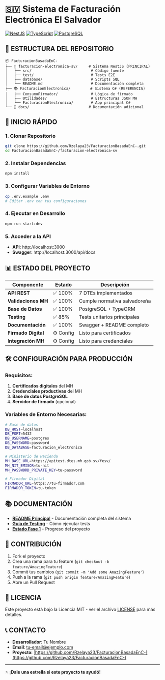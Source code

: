 # 🇸🇻 Sistema de Facturación Electrónica El Salvador

[![NestJS](https://img.shields.io/badge/NestJS-E0234E?style=for-the-badge&logo=nestjs&logoColor=white)](https://nestjs.com/)
[![TypeScript](https://img.shields.io/badge/TypeScript-007ACC?style=for-the-badge&logo=typescript&logoColor=white)](https://www.typescriptlang.org/)
[![PostgreSQL](https://img.shields.io/badge/PostgreSQL-316192?style=for-the-badge&logo=postgresql&logoColor=white)](https://www.postgresql.org/)

## 📁 **ESTRUCTURA DEL REPOSITORIO**

```
📦 FacturacionBasadaEnC-
├── 🚀 facturacion-electronica-sv/     # Sistema NestJS (PRINCIPAL)
│   ├── src/                           # Código fuente
│   ├── test/                          # Tests E2E
│   ├── database/                      # Scripts SQL
│   └── README.md                      # Documentación completa
├── 📚 FacturacionElectronica/         # Sistema C# (REFERENCIA)
│   ├── ConsumoFirmador/               # Lógica de firmado
│   ├── Utilidades/                    # Estructuras JSON MH
│   └── FacturacionElectronica/        # App principal C#
└── 📖 docs/                           # Documentación adicional
```

## 🚀 **INICIO RÁPIDO**

### **1. Clonar Repositorio**
```bash
git clone https://github.com/Rzelaya23/FacturacionBasadaEnC-.git
cd FacturacionBasadaEnC-/facturacion-electronica-sv
```

### **2. Instalar Dependencias**
```bash
npm install
```

### **3. Configurar Variables de Entorno**
```bash
cp .env.example .env
# Editar .env con tus configuraciones
```

### **4. Ejecutar en Desarrollo**
```bash
npm run start:dev
```

### **5. Acceder a la API**
- **API**: http://localhost:3000
- **Swagger**: http://localhost:3000/api/docs

## 📊 **ESTADO DEL PROYECTO**

| Componente | Estado | Descripción |
|------------|--------|-------------|
| **API REST** | ✅ 100% | 7 DTEs implementados |
| **Validaciones MH** | ✅ 100% | Cumple normativa salvadoreña |
| **Base de Datos** | ✅ 100% | PostgreSQL + TypeORM |
| **Testing** | ✅ 85% | Tests unitarios principales |
| **Documentación** | ✅ 100% | Swagger + README completo |
| **Firmado Digital** | ⚙️ Config | Listo para certificados |
| **Integración MH** | ⚙️ Config | Listo para credenciales |

## 🛠️ **CONFIGURACIÓN PARA PRODUCCIÓN**

### **Requisitos:**
1. **Certificados digitales** del MH
2. **Credenciales productivas** del MH
3. **Base de datos PostgreSQL**
4. **Servidor de firmado** (opcional)

### **Variables de Entorno Necesarias:**
```bash
# Base de datos
DB_HOST=localhost
DB_PORT=5432
DB_USERNAME=postgres
DB_PASSWORD=password
DB_DATABASE=facturacion_electronica

# Ministerio de Hacienda
MH_BASE_URL=https://apitest.dtes.mh.gob.sv/fesv/
MH_NIT_EMISOR=tu-nit
MH_PASSWORD_PRIVATE_KEY=tu-password

# Firmador Digital
FIRMADOR_URL=https://tu-firmador.com
FIRMADOR_TOKEN=tu-token
```

## 📚 **DOCUMENTACIÓN**

- **[README Principal](facturacion-electronica-sv/README.md)** - Documentación completa del sistema
- **[Guía de Testing](facturacion-electronica-sv/README_TESTING.md)** - Cómo ejecutar tests
- **[Estado Fase 1](facturacion-electronica-sv/FASE_1_COMPLETADA.md)** - Progreso del proyecto

## 🤝 **CONTRIBUCIÓN**

1. Fork el proyecto
2. Crea una rama para tu feature (`git checkout -b feature/AmazingFeature`)
3. Commit tus cambios (`git commit -m 'Add some AmazingFeature'`)
4. Push a la rama (`git push origin feature/AmazingFeature`)
5. Abre un Pull Request

## 📄 **LICENCIA**

Este proyecto está bajo la Licencia MIT - ver el archivo [LICENSE](LICENSE) para más detalles.

## 📞 **CONTACTO**

- **Desarrollador**: Tu Nombre
- **Email**: tu-email@ejemplo.com
- **Proyecto**: [https://github.com/Rzelaya23/FacturacionBasadaEnC-](https://github.com/Rzelaya23/FacturacionBasadaEnC-)

---

⭐ **¡Dale una estrella si este proyecto te ayudó!**